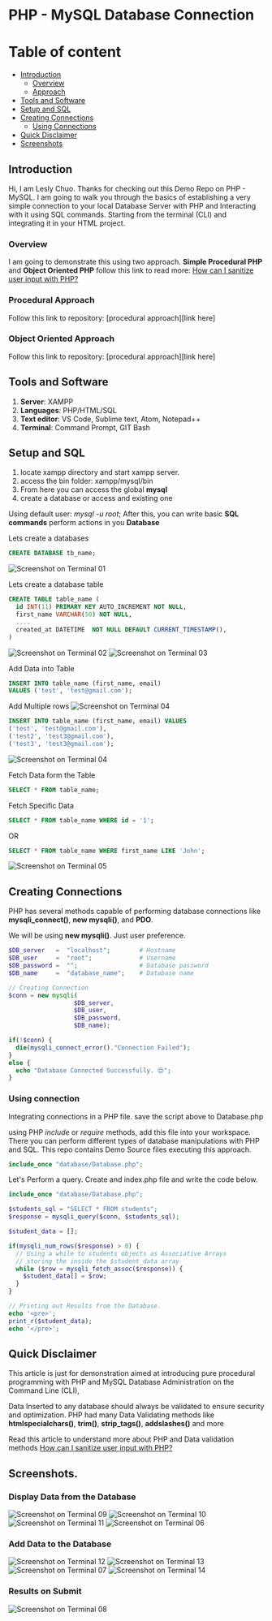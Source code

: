 # PHP - MySQL Database Connection

# Table of content

- [Introduction](#introduction)
  - [Overview](#overview)
  - [Approach](#procedural-approach)
- [Tools and Software](#tools-and-software)
- [Setup and SQL](#setup-and-sql)
- [Creating Connections](#creating-connections)
  - [Using Connections](#using-connections)
- [Quick Disclaimer](#quick-disclaimer)
- [Screenshots](#screenshots)

## Introduction

Hi, I am Lesly Chuo.
Thanks for checking out this Demo Repo on PHP - MySQL.
I am going to walk you through the basics of establishing a very simple connection to your local Database Server with PHP and Interacting with it using SQL commands. Starting from the terminal (CLI) and integrating it in your HTML project.

### Overview

I am going to demonstrate this using two approach.
**Simple Procedural PHP** and **Object Oriented PHP** follow this link to read more: [How can I sanitize user input with PHP?](https://www.geeksforgeeks.org/differences-between-procedural-and-object-oriented-programming/)

### Procedural Approach

Follow this link to repository: [procedural approach][link here]

### Object Oriented Approach

Follow this link to repository: [procedural approach][link here]

## Tools and Software

1. **Server**: XAMPP
2. **Languages**: PHP/HTML/SQL
3. **Text editor**: VS Code, Sublime text, Atom, Notepad++
4. **Terminal**: Command Prompt, GIT Bash

## Setup and SQL

1. locate xampp directory and start xampp server.
2. access the bin folder: xampp/mysql/bin
3. From here you can access the global **mysql**
4. create a database or access and existing one

Using default user: _mysql -u root_;
After this, you can write basic **SQL commands** perform actions in you **Database**

Lets create a databases

```SQL
CREATE DATABASE tb_name;
```

![Screenshot on Terminal 01](./screenshots/01.PNG)

Lets create a database table

```SQL
CREATE TABLE table_name (
  id INT(11) PRIMARY KEY AUTO_INCREMENT NOT NULL,
  first_name VARCHAR(50) NOT NULL,
  ....
  created_at DATETIME  NOT NULL DEFAULT CURRENT_TIMESTAMP(),
)
```

![Screenshot on Terminal 02](./screenshots/02.PNG)
![Screenshot on Terminal 03](./screenshots/03.PNG)

Add Data into Table

```SQL
INSERT INTO table_name (first_name, email)
VALUES ('test', 'test@gmail.com');
```

Add Multiple rows
![Screenshot on Terminal 04](./screenshots/04.PNG)

```SQL
INSERT INTO table_name (first_name, email) VALUES
('test', 'test@gmail.com'),
('test2', 'test3@gmail.com'),
('test3', 'test3@gmail.com');
```

![Screenshot on Terminal 04](./screenshots/04.PNG)

Fetch Data form the Table

```SQL
SELECT * FROM table_name;
```

Fetch Specific Data

```SQL
SELECT * FROM table_name WHERE id = '1';
```

OR

```SQL
SELECT * FROM table_name WHERE first_name LIKE 'John';
```

![Screenshot on Terminal 05](./screenshots/05.PNG)

## Creating Connections

PHP has several methods capable of performing database connections like **mysqli_connect()**, **new mysqli()**, and **PDO**.

We will be using **new mysqli()**. Just user preference.

```PHP
$DB_server   =  "localhost";        # Hostname
$DB_user     =  "root";             # Username
$DB_password =  "";                 # Database password
$DB_name     =  "database_name";    # Database name

// Creating Connection
$conn = new mysqli(
                  $DB_server,
                  $DB_user,
                  $DB_password,
                  $DB_name);

if(!$conn) {
  die(mysqli_connect_error()."Connection Failed");
}
else {
  echo "Database Connected Successfully. 😍";
}
```

### Using connection

Integrating connections in a PHP file. save the script above to Database.php

using PHP _include_ or _require_ methods, add this file into your workspace. There you can perform different types of database manipulations with PHP and SQL. This repo contains Demo Source files executing this approach.

```PHP
include_once "database/Database.php";
```

Let's Perform a query.
Create and index.php file and write the code below.

```PHP
include_once "database/Database.php";

$students_sql = "SELECT * FROM students";
$response = mysqli_query($conn, $students_sql);

$student_data = [];

if(mysqli_num_rows($response) > 0) {
  // Using a while to students objects as Associative Arrays
  // storing the inside the $student_data array
  while ($row = mysqli_fetch_assoc($response)) {
    $student_data[] = $row;
  }
}

// Printing out Results from the Database.
echo '<pre>';
print_r($student_data);
echo '</pre>';
```

## Quick Disclaimer

This article is just for demonstration aimed at introducing pure procedural programming with PHP and MySQL Database Administration on the Command Line (CLI),

Data Inserted to any database should always be validated to ensure security and optimization. PHP had many Data Validating methods like **htmlspecialchars()**, **trim()**, **strip_tags()**, **addslashes()** and more

Read this article to understand more about PHP and Data validation methods [How can I sanitize user input with PHP?](https://www.w3docs.com/snippets/php/how-can-i-sanitize-user-input-with-php.html)

## Screenshots.

### Display Data from the Database

![Screenshot on Terminal 09](./screenshots/09.PNG)
![Screenshot on Terminal 10](./screenshots/10.PNG)
![Screenshot on Terminal 11](./screenshots/11.PNG)
![Screenshot on Terminal 06](./screenshots/06.PNG)

### Add Data to the Database

![Screenshot on Terminal 12](./screenshots/12.PNG)
![Screenshot on Terminal 13](./screenshots/13.PNG)
![Screenshot on Terminal 07](./screenshots/07.PNG)
![Screenshot on Terminal 14](./screenshots/14.PNG)

### Results on Submit

![Screenshot on Terminal 08](./screenshots/08.PNG)
